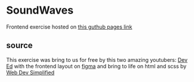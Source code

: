 # SoundWaves
Frontend exercise hosted on [this guthub pages link](https://eltonleao.github.io/SoundWaves/)

## source
This exercise was bring to us for free by this two amazing youtubers:
[Dev Ed](https://www.youtube.com/watch?v=FK4YusHIIj0&t=1329s) with the frontend layout on [figma](https://www.figma.com/files/recent) and bring to life on html and scss by [Web Dev Simplified](https://www.youtube.com/watch?v=RZ-Oe4_Ew7g&t=1736s)

